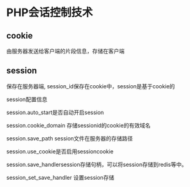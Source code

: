 # PHP会话控制技术

## cookie

由服务器发送给客户端的片段信息，存储在客户端

## session

保存在服务器端, session_id保存在cookie中，session是基于cookie的

session配置信息

session.auto_start是否自动开启session

session.cookie_domain 存储sessionid的cookie的有效域名

session.save_path session文件在服务器的存储路径

session.use_cookie是否启用sessioncookie

session.save_handlersession存储句柄，可以将session存储到redis等中。

session_set_save_handler 设置session存储